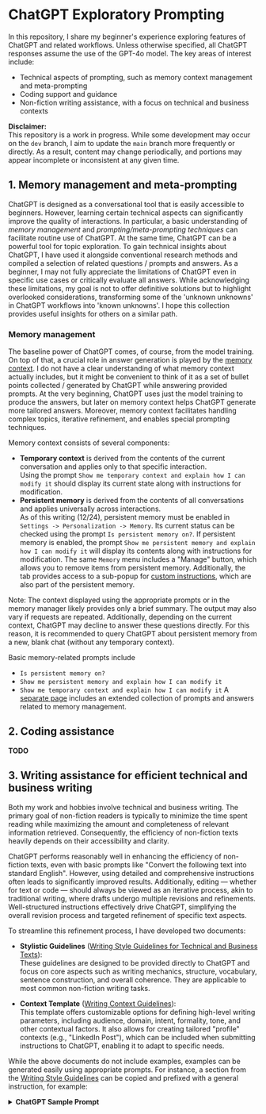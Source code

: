 # ChatGPT Exploratory Prompting

In this repository, I share my beginner's experience exploring features of ChatGPT and related workflows. Unless otherwise specified, all ChatGPT responses assume the use of the GPT-4o model. The key areas of interest include:

- Technical aspects of prompting, such as memory context management and meta-prompting
- Coding support and guidance
- Non-fiction writing assistance, with a focus on technical and business contexts

**Disclaimer:**  
This repository is a work in progress. While some development may occur on the `dev` branch, I aim to update the `main` branch more frequently or directly. As a result, content may change periodically, and portions may appear incomplete or inconsistent at any given time.

## 1. Memory management and meta-prompting

ChatGPT is designed as a conversational tool that is easily accessible to beginners. However, learning certain technical aspects can significantly improve the quality of interactions. In particular, a basic understanding of _memory management_ and _prompting/meta-prompting techniques_ can facilitate routine use of ChatGPT. At the same time, ChatGPT can be a powerful tool for topic exploration. To gain technical insights about ChatGPT, I have used it alongside conventional research methods and compiled a selection of related questions / prompts and answers. As a beginner, I may not fully appreciate the limitations of ChatGPT even in specific use cases or critically evaluate all answers. While acknowledging these limitations, my goal is not to offer definitive solutions but to highlight overlooked considerations, transforming some of the 'unknown unknowns' in ChatGPT workflows into 'known unknowns'. I hope this collection provides useful insights for others on a similar path.

### Memory management

The baseline power of ChatGPT comes, of course, from the model training. On top of that, a crucial role in answer generation is played by the [memory context](https://help.openai.com/en/collections/8471548-memory). I do not have a clear understanding of what memory context actually includes, but it might be convenient to think of it as a set of bullet points collected / generated by ChatGPT while answering provided prompts. At the very beginning, ChatGPT uses just the model training to produce the answers, but later on memory context helps ChatGPT generate more tailored answers. Moreover, memory context facilitates handling complex topics, iterative refinement, and enables special prompting techniques.

Memory context consists of several components:
- **Temporary context** is derived from the contents of the current conversation and applies only to that specific interaction.  
  Using the prompt `Show me temporary context and explain how I can modify it` should display its current state along with instructions for modification.
- **Persistent memory** is derived from the contents of all conversations and applies universally across interactions.  
  As of this writing (12/24), persistent memory must be enabled in `Settings -> Personalization -> Memory`. Its current status can be checked using the prompt `Is persistent memory on?`. If persistent memory is enabled, the prompt `Show me persistent memory and explain how I can modify it` will display its contents along with instructions for modification. The same `Memory` menu includes a "Manage" button, which allows you to remove items from persistent memory. Additionally, the tab provides access to a sub-popup for [custom instructions](https://help.openai.com/en/articles/8096356-custom-instructions-for-chatgpt), which are also part of the persistent memory.

Note: The context displayed using the appropriate prompts or in the memory manager likely provides only a brief summary. The output may also vary if requests are repeated. Additionally, depending on the current context, ChatGPT may decline to answer these questions directly. For this reason, it is recommended to query ChatGPT about persistent memory from a new, blank chat (without any temporary context).

Basic memory-related prompts include
- `Is persistent memory on?`
-  `Show me persistent memory and explain how I can modify it`
-  `Show me temporary context and explain how I can modify it`
A [separate page](https://github.com/pchemguy/ChatGPTExploratoryPrompting/blob/dev/MemoryManagementQnA.md) includes an extended collection of prompts and answers related to memory management.

## 2. Coding assistance

**TODO**

## 3. Writing assistance for efficient technical and business writing

Both my work and hobbies involve technical and business writing. The primary goal of non-fiction readers is typically to minimize the time spent reading while maximizing the amount and completeness of relevant information retrieved. Consequently, the efficiency of non-fiction texts heavily depends on their accessibility and clarity.  

ChatGPT performs reasonably well in enhancing the efficiency of non-fiction texts, even with basic prompts like "Convert the following text into standard English". However, using detailed and comprehensive instructions often leads to significantly improved results. Additionally, editing — whether for text or code — should always be viewed as an iterative process, akin to traditional writing, where drafts undergo multiple revisions and refinements. Well-structured instructions effectively drive ChatGPT, simplifying the overall revision process and targeted refinement of specific text aspects.

To streamline this refinement process, I have developed two documents:

- **Stylistic Guidelines** ([Writing Style Guidelines for Technical and Business Texts][WritingStyleGuidelines]):  
    These guidelines are designed to be provided directly to ChatGPT and focus on core aspects such as writing mechanics, structure, vocabulary, sentence construction, and overall coherence. They are applicable to most common non-fiction writing tasks.
    
- **Context Template** ([Writing Context Guidelines][WritingContext]):  
    This template offers customizable options for defining high-level writing parameters, including audience, domain, intent, formality, tone, and other contextual factors. It also allows for creating tailored "profile" contexts (e.g., "LinkedIn Post"), which can be included when submitting instructions to ChatGPT, enabling it to adapt to specific needs.    

While the above documents do not include examples, examples can be generated easily using appropriate prompts. For instance, a section from the [Writing Style Guidelines][WritingStyleGuidelines] can be copied and prefixed with a general instruction, for example:

<details>
<summary><b>ChatGPT Sample Prompt</b></summary>

```
I have a section from the writing style guidelines and need
three defective examples for each bullet point, along with
their corresponding corrected versions.

Structure lists and series with clear, parallel elements:
- Parallel Structure:  
    Ensure parallelism in:  
    - Lists and series  
    - Coordinating conjunctions (e.g., and, but, or)  
    - Correlative conjunctions (e.g., either...or, neither...nor)  
    - Comparisons (e.g., more than, as...as)  
    - Infinitive phrases (e.g., to increase, to improve)  
    - Gerund phrases (e.g., filing, answering)  
    - Verb tense within series  
    - Clauses within sentences
```
</details>








<!--
While ChatGPT is developed as a conversational tool that should be easily accessible to beginners, learning certain technical aspects may drastically improve the results, as evidenced by the emergence of the prompt engineering field.

Divide and conquer
Iterative focused refinement
Technical aspects for tailoring answers

Graphics analysis: vector or raster - interpret serialized file by comparing with graphical representation?
-->


<!-- References -->

[WritingStyleGuidelines]: https://raw.githubusercontent.com/pchemguy/ChatGPTPromptEngineering/refs/heads/main/Writing/WritingStyleGuidelines.md
[WritingContext]: https://raw.githubusercontent.com/pchemguy/ChatGPTPromptEngineering/refs/heads/main/Writing/WritingContext.md
[ChatGPT_Interaction_QnA]:https://github.com/pchemguy/ChatGPTExploratoryPrompting/blob/main/ChatGPT_Interaction_QnA.md
